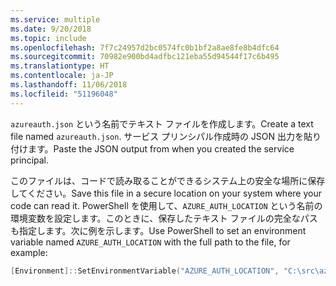 ```yaml
---
ms.service: multiple
ms.date: 9/20/2018
ms.topic: include
ms.openlocfilehash: 7f7c24957d2bc0574fc0b1bf2a8ae8fe8b4dfc64
ms.sourcegitcommit: 70982e900bd4adfbc121eba55d94544f17c6b495
ms.translationtype: HT
ms.contentlocale: ja-JP
ms.lasthandoff: 11/06/2018
ms.locfileid: "51196048"
---
```

<span data-ttu-id="dcba5-101">`azureauth.json` という名前でテキスト ファイルを作成します。</span><span class="sxs-lookup"><span data-stu-id="dcba5-101">Create a text file named `azureauth.json`.</span></span> <span data-ttu-id="dcba5-102">サービス プリンシパル作成時の JSON 出力を貼り付けます。</span><span class="sxs-lookup"><span data-stu-id="dcba5-102">Paste the JSON output from when you created the service principal.</span></span>

<span data-ttu-id="dcba5-103">このファイルは、コードで読み取ることができるシステム上の安全な場所に保存してください。</span><span class="sxs-lookup"><span data-stu-id="dcba5-103">Save this file in a secure location on your system where your code can read it.</span></span> <span data-ttu-id="dcba5-104">PowerShell を使用して、`AZURE_AUTH_LOCATION` という名前の環境変数を設定します。このときに、保存したテキスト ファイルの完全なパスも指定します。次に例を示します。</span><span class="sxs-lookup"><span data-stu-id="dcba5-104">Use PowerShell to set an environment variable named `AZURE_AUTH_LOCATION` with the full path to the file, for example:</span></span>

```powershell
[Environment]::SetEnvironmentVariable("AZURE_AUTH_LOCATION", "C:\src\azureauth.json", "User")
```

